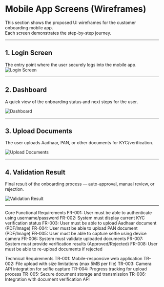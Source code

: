 # Mobile App Screens (Wireframes)

This section shows the proposed UI wireframes for the customer onboarding mobile app.  
Each screen demonstrates the step-by-step journey.

---

## 1. Login Screen
The entry point where the user securely logs into the mobile app.  
![Login Screen](./Wireframe%20Login%20screen.png)

---

## 2. Dashboard
A quick view of the onboarding status and next steps for the user.

![Dashboard](./Wireframes%20Dashboard.png)

---

## 3. Upload Documents
The user uploads Aadhaar, PAN, or other documents for KYC/verification.

![Upload Documents](./Wireframes%20Upload%20Documents.png)

---

## 4. Validation Result
Final result of the onboarding process — auto-approval, manual review, or rejection.

![Validation Result](./Wireframes%20Validation%20Results.png)

---





Core Functional Requirements
FR-001: User must be able to authenticate using username/password
FR-002: System must display current KYC verification status
FR-003: User must be able to upload Aadhaar document (PDF/Image)
FR-004: User must be able to upload PAN document (PDF/Image)
FR-005: User must be able to capture selfie using device camera
FR-006: System must validate uploaded documents
FR-007: System must provide verification results (Approved/Rejected)
FR-008: User must be able to re-upload documents if rejected

Technical Requirements
TR-001: Mobile-responsive web application
TR-002: File upload with size limitations (max 5MB per file)
TR-003: Camera API integration for selfie capture
TR-004: Progress tracking for upload process
TR-005: Secure document storage and transmission
TR-006: Integration with document verification API
